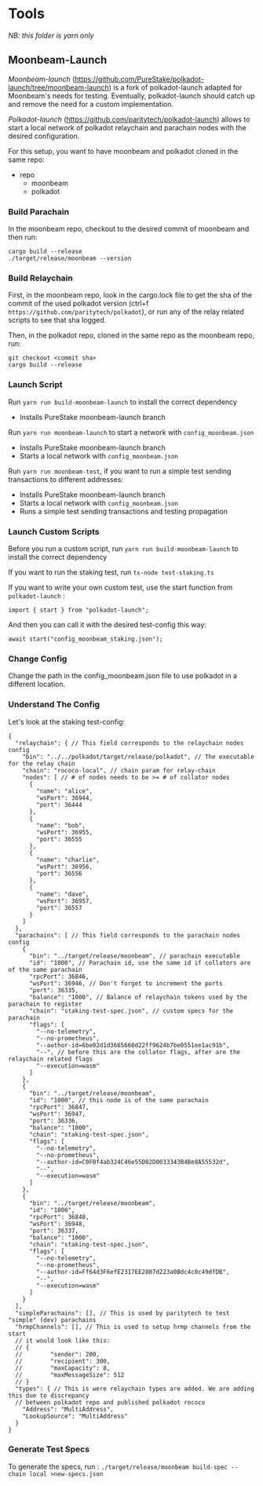 # Tools

_NB: this folder is yarn only_

## Moonbeam-Launch

_Moonbeam-launch_ (https://github.com/PureStake/polkadot-launch/tree/moonbeam-launch) is a fork of polkadot-launch adapted for Moonbeam's needs for testing. Eventually, polkadot-launch should catch up and remove the need for a custom implementation.

_Polkadot-launch_ (https://github.com/paritytech/polkadot-launch) allows to start a local network of polkadot relaychain and parachain nodes with the desired configuration.

For this setup, you want to have moonbeam and polkadot cloned in the same repo:

- repo
  - moonbeam
  - polkadot

### Build Parachain

In the moonbeam repo, checkout to the desired commit of moonbeam and then run:

```
cargo build --release
./target/release/moonbeam --version
```

### Build Relaychain

First, in the moonbeam repo, look in the cargo.lock file to get the sha of the commit of the used polkadot version (ctrl+f `https://github.com/paritytech/polkadot`), or run any of the relay related scripts to see that sha logged.

Then, in the polkadot repo, cloned in the same repo as the moonbeam repo, run:

```
git checkout <commit sha>
cargo build --release
```

### Launch Script

Run `yarn run build-moonbeam-launch` to install the correct dependency

- Installs PureStake moonbeam-launch branch

Run `yarn run moonbeam-launch` to start a network with `config_moonbeam.json`

- Installs PureStake moonbeam-launch branch
- Starts a local network with `config_moonbeam.json`

Run `yarn run moonbeam-test`, if you want to run a simple test sending transactions to different addresses:

- Installs PureStake moonbeam-launch branch
- Starts a local network with `config_moonbeam.json`
- Runs a simple test sending transactions and testing propagation

### Launch Custom Scripts

Before you run a custom script, run `yarn run build-moonbeam-launch` to install the correct dependency

If you want to run the staking test, run `ts-node test-staking.ts`

If you want to write your own custom test, use the start function from `polkadot-launch` :

`import { start } from "polkadot-launch";`

And then you can call it with the desired test-config this way:

`await start("config_moonbeam_staking.json");`

### Change Config

Change the path in the config_moonbeam.json file to use polkadot in a different location.

### Understand The Config

Let's look at the staking test-config:

```
{
  "relaychain": { // This field corresponds to the relaychain nodes config
    "bin": "../../polkadot/target/release/polkadot", // The executable for the relay chain
    "chain": "rococo-local", // chain param for relay-chain
    "nodes": [ // # of nodes needs to be >= # of collator nodes
      {
        "name": "alice",
        "wsPort": 36944,
        "port": 36444
      },
      {
        "name": "bob",
        "wsPort": 36955,
        "port": 36555
      },
      {
        "name": "charlie",
        "wsPort": 36956,
        "port": 36556
      },
      {
        "name": "dave",
        "wsPort": 36957,
        "port": 36557
      }
    ]
  },
  "parachains": [ // This field corresponds to the parachain nodes config
    {
      "bin": "../target/release/moonbeam", // parachain executable
      "id": "1000", // Parachain id, use the same id if collators are of the same parachain
      "rpcPort": 36846,
      "wsPort": 36946, // Don't forget to increment the ports
      "port": 36335,
      "balance": "1000", // Balance of relaychain tokens used by the parachain to register
      "chain": "staking-test-spec.json", // custom specs for the parachain
      "flags": [
        "--no-telemetry",
        "--no-prometheus",
        "--author-id=6be02d1d3665660d22ff9624b7be0551ee1ac91b",
        "--", // before this are the collator flags, after are the relaychain related flags
        "--execution=wasm"
      ]
    },
    {
      "bin": "../target/release/moonbeam",
      "id": "1000", // this node is of the same parachain
      "rpcPort": 36847,
      "wsPort": 36947,
      "port": 36336,
      "balance": "1000",
      "chain": "staking-test-spec.json",
      "flags": [
        "--no-telemetry",
        "--no-prometheus",
        "--author-id=C0F0f4ab324C46e55D02D0033343B4Be8A55532d",
        "--",
        "--execution=wasm"
      ]
    },
    {
      "bin": "../target/release/moonbeam",
      "id": "1000",
      "rpcPort": 36848,
      "wsPort": 36948,
      "port": 36337,
      "balance": "1000",
      "chain": "staking-test-spec.json",
      "flags": [
        "--no-telemetry",
        "--no-prometheus",
        "--author-id=Ff64d3F6efE2317EE2807d223a0Bdc4c0c49dfDB",
        "--",
        "--execution=wasm"
      ]
    }
  ],
  "simpleParachains": [], // This is used by paritytech to test "simple" (dev) parachains
  "hrmpChannels": [], // This is used to setup hrmp channels from the start
  // it would look like this:
  // {
  //		"sender": 200,
  // 		"recipient": 300,
  //		"maxCapacity": 8,
  //   		"maxMessageSize": 512
  // }
  "types": { // This is were relaychain types are added. We are adding this due to discrepancy
  // between polkadot repo and published polkadot rococo
    "Address": "MultiAddress",
    "LookupSource": "MultiAddress"
  }
}
```

### Generate Test Specs

To generate the specs, run :
`./target/release/moonbeam build-spec --chain local >new-specs.json`
